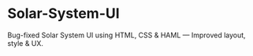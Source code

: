 # Solar-System-UI
Bug-fixed Solar System UI using HTML, CSS &amp; HAML — Improved layout, style &amp; UX.
